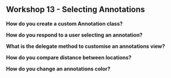 ## Workshop 13 - Selecting Annotations

**How do you create a custom Annotation class?**

**How do you respond to a user selecting an annotation?**

**What is the delegate method to customise an annotations view?**

**How do you compare distance between locations?**

**How do you change an annotations color?**
